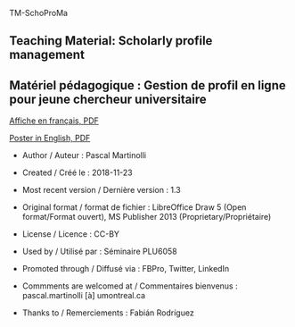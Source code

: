 TM-SchoProMa
## Teaching Material: Scholarly profile management 
## Matériel pédagogique : Gestion de profil en ligne pour jeune chercheur universitaire

[Affiche en français, PDF](https://github.com/pmartinolli/TM-SchoProMa/blob/master/TM-SchoProMa-v1.3.pdf)

[Poster in English, PDF](https://github.com/pmartinolli/TM-SchoProMa/blob/master/TM-SchoProMa-v1.3-en.pdf)

* Author / Auteur : Pascal Martinolli

* Created / Créé le : 2018-11-23

* Most recent version / Dernière version : 1.3

* Original format / format de fichier : LibreOffice Draw 5 (Open format/Format ouvert), MS Publisher 2013 (Proprietary/Propriétaire)

* License / Licence : CC-BY

* Used by / Utilisé par  : Séminaire PLU6058

* Promoted through / Diffusé via : FBPro, Twitter, LinkedIn

* Commments are welcomed at / Commentaires bienvenus : pascal.martinolli [à] umontreal.ca

* Thanks to / Remerciements : Fabián Rodríguez
